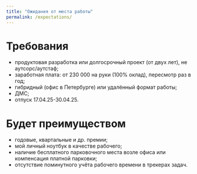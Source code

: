 ```yaml
---
title: "Ожидания от места работы"
permalink: /expectations/
---
```


# Требования

- продуктовая разработка или долгосрочный проект (от двух лет), не аутсорс/аутстаф;
- заработная плата: от 230 000 на руки (100% оклад), пересмотр раз в год;
- гибридный (офис в Петербурге) или удалённый формат работы;
- ДМС;
- отпуск 17.04.25-30.04.25.

# Будет преимуществом

- годовые, квартальные и др. премии;
- мой личный ноутбук в качестве рабочего;
- наличие бесплатного парковочного места возле офиса или компенсация платной парковки;
- отсутствие поминутного учёта рабочего времени в трекерах задач.
